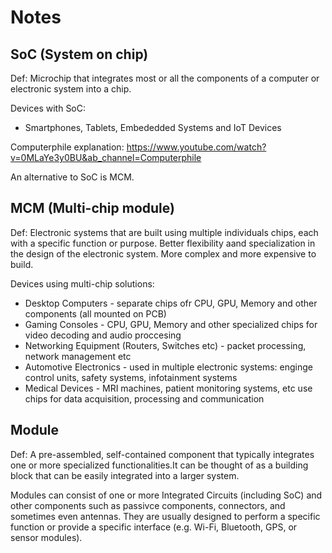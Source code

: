 # Notes
## SoC (System on chip)
Def:
  Microchip that integrates most or all the components of a computer or electronic system into a chip.

Devices with SoC:
  - Smartphones, Tablets, Embededded Systems and IoT Devices

Computerphile explanation:
https://www.youtube.com/watch?v=0MLaYe3y0BU&ab_channel=Computerphile

An alternative to SoC is MCM.

## MCM (Multi-chip module)

Def:
  Electronic systems that are built using multiple individuals chips, each with a specific function or purpose. Better flexibility aand specialization in the design of the electronic system. More complex and more expensive to build.
  
Devices using multi-chip solutions:
  - Desktop Computers - separate chips ofr CPU, GPU, Memory and other components (all mounted on PCB)
  - Gaming Consoles - CPU, GPU, Memory and other specialized chips for video decoding and audio proccesing
  - Networking Equipment (Routers, Switches etc) - packet processing, network management etc
  - Automotive Electronics - used in multiple electronic systems: enginge control units, safety systems, infotainment systems
  - Medical Devices - MRI machines, patient monitoring systems, etc use chips for data acquisition, processing and communication


## Module

Def:
  A pre-assembled, self-contained component that typically integrates one or more specialized functionalities.It can be thought of as a building block that can be easily integrated into a larger system.
  
Modules can consist of one or more Integrated Circuits (including SoC) and other components such as passivce components, connectors, and sometimes even antennas. They are usually designed to perform a specific function or provide  a specific interface (e.g. Wi-Fi, Bluetooth, GPS, or sensor modules).
